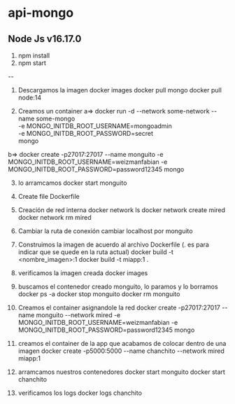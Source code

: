 # api-mongo

Node Js v16.17.0
--

1. npm install
2. npm start

--
1. Descargamos la imagen
docker images
docker pull mongo
docker pull node:14

2. Creamos un container
a=>
docker run -d --network some-network --name some-mongo \
	-e MONGO_INITDB_ROOT_USERNAME=mongoadmin \
	-e MONGO_INITDB_ROOT_PASSWORD=secret \
	mongo

b=>
docker create -p27017:27017 --name monguito -e MONGO_INITDB_ROOT_USERNAME=weizmanfabian -e MONGO_INITDB_ROOT_PASSWORD=password12345 mongo

3. lo arramcamos
docker start monguito

4. Create file Dockerfile

5. Creación de red interna
docker network ls
docker network create mired
docker network rm mired

6. Cambiar la ruta de conexión
cambiar localhost por monguito
 
7. Construimos la imagen de acuerdo al archivo Dockerfile (. es para indicar que se quede en la ruta actual)
docker build -t <nombre_imagen>:1 <ruta>
docker build -t miapp:1 .

8. verificamos la imagen creada
docker images

9. buscamos el contenedor creado monguito, lo paramos y lo borramos
docker ps -a
docker stop monguito
docker rm monguito

10. Creamos el container asignandole la red
docker create -p27017:27017 --name monguito --network mired -e MONGO_INITDB_ROOT_USERNAME=weizmanfabian -e MONGO_INITDB_ROOT_PASSWORD=password12345 mongo

11. creamos el container de la app que acabamos de colocar dentro de una imagen
docker create -p5000:5000 --name chanchito --network mired miapp:1

12. arramcamos nuestros contenedores
docker start monguito
docker start chanchito

13. verificamos los logs
docker logs chanchito

